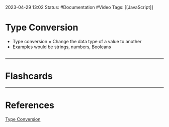 2023-04-29 13:02
Status: #Documentation #Video 
Tags: [[JavaScript]]

# Type Conversion

* Type conversion = Change the data type of a value to another
* Examples would be strings, numbers, Booleans


```javascript

```









___
# Flashcards



---
# References
[Type Conversion](https://www.youtube.com/watch?v=8dWL3wF_OMw&list=PL3k5VlZzpQyEz03mNlmU50YcIJ6vEDz95&index=1&t=1541s)
